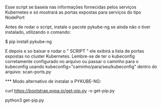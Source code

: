 Esse script se baseia nas informações fornecidas pelos serviços Kubernetes e só mostrará as portas expostas para serviços do tipo NodePort

Antes de rodar o script, instale o pacote pykube-ng se ainda não o tiver instalado, utilizando o comando:

$ pip install pykube-ng

E depois e so baixar e rodar o " SCRIPT " ele exibirá a lista de portas expostas no cluster Kubernetes. 
Lembre-se de ter o kubeconfig corretamente configurado no arquivo ou passar o caminho para o kubeconfig usando kubeconfig="caminho/para/seu/kubeconfig" dentro do arquivo: scan-ports.py


*** Modo alternativo de instalar o PYKUBE-NG:

curl https://bootstrap.pypa.io/get-pip.py -o get-pip.py

python3 get-pip.py

